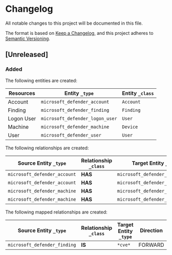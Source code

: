 # Changelog

All notable changes to this project will be documented in this file.

The format is based on [Keep a Changelog](https://keepachangelog.com/en/1.0.0/),
and this project adheres to
[Semantic Versioning](https://semver.org/spec/v2.0.0.html).

## [Unreleased]

### Added

The following entities are created:

| Resources  | Entity `_type`                  | Entity `_class` |
| ---------- | ------------------------------- | --------------- |
| Account    | `microsoft_defender_account`    | `Account`       |
| Finding    | `microsoft_defender_finding`    | `Finding`       |
| Logon User | `microsoft_defender_logon_user` | `User`          |
| Machine    | `microsoft_defender_machine`    | `Device`        |
| User       | `microsoft_defender_user`       | `User`          |

The following relationships are created:

| Source Entity `_type`        | Relationship `_class` | Target Entity `_type`           |
| ---------------------------- | --------------------- | ------------------------------- |
| `microsoft_defender_account` | **HAS**               | `microsoft_defender_machine`    |
| `microsoft_defender_account` | **HAS**               | `microsoft_defender_user`       |
| `microsoft_defender_machine` | **HAS**               | `microsoft_defender_finding`    |
| `microsoft_defender_machine` | **HAS**               | `microsoft_defender_logon_user` |

The following mapped relationships are created:

| Source Entity `_type`        | Relationship `_class` | Target Entity `_type` | Direction |
| ---------------------------- | --------------------- | --------------------- | --------- |
| `microsoft_defender_finding` | **IS**                | `*cve*`               | FORWARD   |
